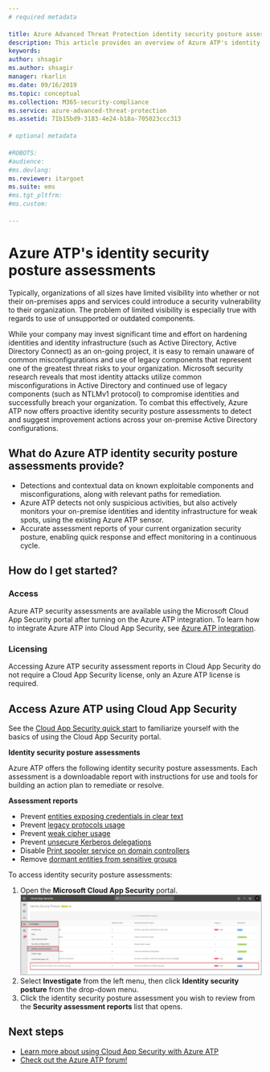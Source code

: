 ```yaml
---
# required metadata

title: Azure Advanced Threat Protection identity security posture assessments
description: This article provides an overview of Azure ATP's identity security posture assessment reports.
keywords:
author: shsagir
ms.author: shsagir
manager: rkarlin
ms.date: 09/16/2019
ms.topic: conceptual
ms.collection: M365-security-compliance
ms.service: azure-advanced-threat-protection
ms.assetid: 71b15bd9-3183-4e24-b18a-705023ccc313

# optional metadata

#ROBOTS:
#audience:
#ms.devlang:
ms.reviewer: itargoet
ms.suite: ems
#ms.tgt_pltfrm:
#ms.custom:

---
```



# Azure ATP's identity security posture assessments
 
Typically, organizations of all sizes have limited visibility into whether or not their on-premises apps and services could introduce a security vulnerability to their organization. The problem of limited visibility is especially true with regards to use of unsupported or outdated components. 

While your company may invest significant time and effort on hardening identities and identity infrastructure (such as Active Directory, Active Directory Connect) as an on-going project, it is easy to remain unaware of common misconfigurations and use of legacy components that represent one of the greatest threat risks to your organization. Microsoft security research reveals that most identity attacks utilize common misconfigurations in Active Directory and continued use of legacy components (such as NTLMv1 protocol) to compromise identities and successfully breach your organization. To combat this effectively, Azure ATP now offers proactive identity security posture assessments to detect and suggest improvement actions across your on-premise Active Directory configurations. 

## What do Azure ATP identity security posture assessments provide?  
- Detections and contextual data on known exploitable components and misconfigurations, along with relevant paths for remediation.
- Azure ATP detects not only suspicious activities, but also actively monitors your on-premise identities and identity infrastructure for weak spots, using the existing Azure ATP sensor. 
- Accurate assessment reports of your current organization security posture, enabling quick response and effect monitoring in a continuous cycle. 

## How do I get started? 

### Access

Azure ATP security assessments are available using the Microsoft Cloud App Security portal after turning on the Azure ATP integration. To learn how to integrate Azure ATP into Cloud App Security, see [Azure ATP integration](https://docs.microsoft.com/cloud-app-security/aatp-integration). 

### Licensing

Accessing Azure ATP security assessment reports in Cloud App Security do not require a Cloud App Security license, only an Azure ATP license is required. 

## Access Azure ATP using Cloud App Security 

See the [Cloud App Security quick start](https://docs.microsoft.com/cloud-app-security/getting-started-with-cloud-app-security) to familiarize yourself with the basics of using the Cloud App Security portal. 

**Identity security posture assessments**

Azure ATP offers the following identity security posture assessments. Each assessment is a downloadable report with instructions for use and tools for building an action plan to remediate or resolve. 

**Assessment reports**
- Prevent [entities exposing credentials in clear text](atp-cas-isp-clear-text.md)
- Prevent [legacy protocols usage](atp-cas-isp-legacy-protocols.md)
- Prevent [weak cipher usage](atp-cas-isp-weak-cipher.md)
- Prevent [unsecure Kerberos delegations](atp-cas-isp-unconstrained-kerberos.md)
- Disable [Print spooler service on domain controllers](atp-cas-isp-print-spooler.md)
- Remove [dormant entities from sensitive groups](atp-cas-isp-dormant-entities.md)

To access identity security posture assessments:
1. Open the **Microsoft Cloud App Security** portal. 
    ![Access Azure ATP identity security posture reports in Cloud App Security](media/atp-cas-isp-report-1.png)
1. Select **Investigate** from the left menu, then click **Identity security posture** from the drop-down menu. 
1. Click the identity security posture assessment you wish to review from the **Security assessment reports** list that opens.  


## Next steps
- [Learn more about using Cloud App Security with Azure ATP](atp-activities-filtering-mcas.md)
- [Check out the Azure ATP forum!](https://aka.ms/azureatpcommunity)


